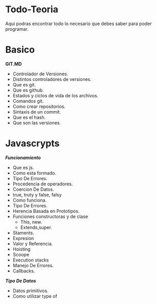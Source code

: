 # Todo-Teoria
Aqui podras encontrar todo lo necesario que debes saber para poder programar.

# Basico

**GIT.MD**
- Controlador de Versiones.
- Distintos controladores de versiones.
- Que es git.
- Que es github. 
- Estados y ciclos de vida de los archivos.
- Comandos git.
- Como crear repositorios.
- Sintaxis de un commit.
- Que es el hash.
- Que son las versiones.



# Javascrypts

***Funcionamiento***

- Que es js.
- Como esta formado.
- Tipo De Errores.
- Procedencia de operadores.
- Coercion De Datos.
- true, truty y false, falsy
- Como funciona.
- Tipo De Errores.
- Herencia Basada en Prototipos.
- Funciones constructoras y de clase
    - This, new.
    - Extends,super.
- Staments.
- Expresion
-   Valor y Referencia.
- Hoisting
- Scoope
- Execution stacks
- Manejo De Errores.
- Callbacks.

***Tipo De Datos***
- Datos primitivos.
- Como utilizar type of 


